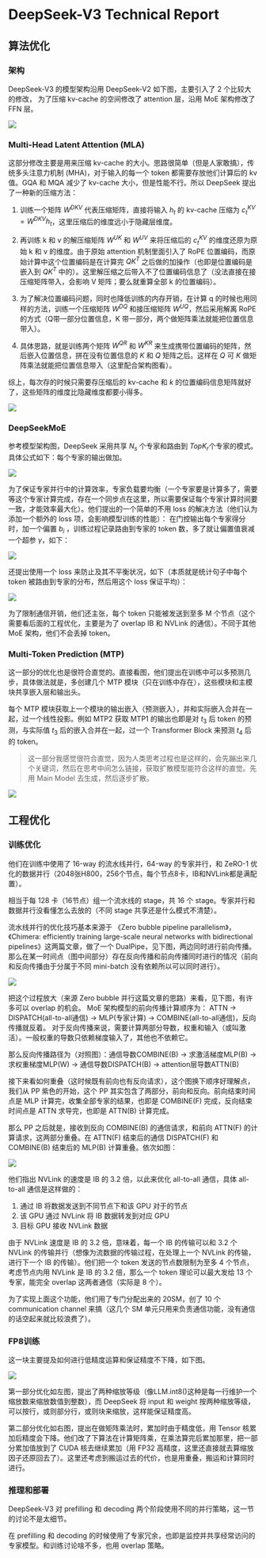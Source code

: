 # DeepSeek-V3 Technical Report

## 算法优化

### 架构

DeepSeek-V3 的模型架构沿用 DeepSeek-V2 如下图，主要引入了 2 个比较大的修改，
为了压缩 kv-cache 的空间修改了 attention 层，沿用 MoE 架构修改了 FFN 层。

<div style={{ textAlign: 'center' }}>
  <img src="https://yezhem.oss-cn-chengdu.aliyuncs.com/blog_img/20250105193355.png" style={{ width: '50%' }}/>
</div>

### Multi-Head Latent Attention (MLA)

这部分修改主要是用来压缩 kv-cache 的大小。思路很简单（但是人家敢搞），传统多头注意力机制 (MHA)，对于输入的每一个 token 都需要存放他们计算后的 kv 值。GQA 和 MQA 减少了 kv-cache 大小，但是性能不行。所以 DeepSeek 提出了一种新的压缩方法：

1. 训练一个矩阵 $W^{DKV}$ 代表压缩矩阵，直接将输入 $h_t$ 的 kv-cache 压缩为 $c_t^{KV}=W^{DKV}h_t$，这里压缩后的维度远小于隐藏层维度。

2. 再训练 k 和 v 的解压缩矩阵 $W^{UK}$ 和 $W^{UV}$ 来将压缩后的 $c_t^{KV}$ 的维度还原为原始 k 和 v 的维度。由于原始 attention 机制里面引入了 RoPE 位置编码，而原始计算中这个位置编码是在计算完 $QK^T$ 之后做的加操作（也即是位置编码是嵌入到 $QK^T$ 中的）。这里解压缩之后带入不了位置编码信息了（没法直接在接压缩矩阵带入，会影响 V 矩阵；要么就重算全部 k 的位置编码）。

3. 为了解决位置编码问题，同时也降低训练的内存开销，在计算 q 的时候也用同样的方法，训练一个压缩矩阵 $W^{DQ}$ 和接压缩矩阵 $W^{UQ}$，然后采用解离 RoPE 的方式（Q带一部分位置信息，K 带一部分，两个做矩阵乘法就能把位置信息带入）。

4. 具体思路，就是训练两个矩阵 $W^{QR}$ 和 $W^{KR}$ 来生成携带位置编码的矩阵，然后嵌入位置信息，拼在没有位置信息的 $K$ 和 $Q$ 矩阵之后。这样在 $Q$ 可 $K$ 做矩阵乘法就能把位置信息带入（这里配合架构图看）。

综上，每次存的时候只需要存压缩后的 kv-cache 和 $k$ 的位置编码信息矩阵就好了，这些矩阵的维度比隐藏维度都要小得多。

<div style={{ textAlign: 'center' }}>
  <img src="https://yezhem.oss-cn-chengdu.aliyuncs.com/blog_img/20250105193721.png" style={{ width: '80%' }}/>
</div>

### DeepSeekMoE

参考模型架构图，DeepSeek 采用共享 $N_s$ 个专家和路由到 $TopK_r$个专家的模式。
具体公式如下：每个专家的输出做加。

<div style={{ textAlign: 'center' }}>
  <img src="https://yezhem.oss-cn-chengdu.aliyuncs.com/blog_img/20250105200442.png" style={{ width: '30%' }}/>
</div>

为了保证专家并行中的计算效率，专家负载要均衡（一个专家要是计算多了，需要等这个专家计算完成，存在一个同步点在这里，所以需要保证每个专家计算时间要一致，才能效率最大化）。他们提出的一个简单的不用 loss 的解决方法（他们认为添加一个额外的 loss 项，会影响模型训练的性能）：
在门控输出每个专家得分时，加一个偏置 $b_i$ ，训练过程记录路由到专家的 token 数，多了就让偏置值衰减一个超参 $\gamma$，如下：

<div style={{ textAlign: 'center' }}>
  <img src="https://yezhem.oss-cn-chengdu.aliyuncs.com/blog_img/20250105201204.png" style={{ width: '30%' }}/>
</div>

还提出使用一个 loss 来防止及其不平衡状况，如下（本质就是统计句子中每个 token 被路由到专家的分布，然后用这个 loss 保证平均）：

<div style={{ textAlign: 'center' }}>
  <img src="https://yezhem.oss-cn-chengdu.aliyuncs.com/blog_img/20250105201345.png" style={{ width: '30%' }}/>
</div>

为了限制通信开销，他们还主张，每个 token 只能被发送到至多 M 个节点（这个需要看后面的工程优化，主要是为了 overlap IB 和 NVLink 的通信）。不同于其他 MoE 架构，他们不会丢掉 token。

### Multi-Token Prediction (MTP)

这一部分的优化也是很符合直觉的。直接看图，他们提出在训练中可以多预测几步，具体做法就是，多创建几个 MTP 模块（只在训练中存在），这些模块和主模块共享嵌入层和输出头。

每个 MTP 模块获取上一个模块的输出嵌入（预测嵌入），并和实际嵌入合并在一起，过一个线性投影。例如 MTP2 获取 MTP1 的输出也即是对 $t_3$ 后 token 的预测，与实际值 $t_3$ 后的嵌入合并在一起，过一个 Transformer Block 来预测 $t_4$ 后的 token。

> 这一部分我感觉很符合直觉，因为人类思考过程也是这样的，会先蹦出来几个关键词，然后在思考中间怎么链接，获取扩散模型能符合这样的直觉。先用 Main Model 去生成，然后逐步扩散。

<div style={{ textAlign: 'center' }}>
  <img src="https://yezhem.oss-cn-chengdu.aliyuncs.com/blog_img/20250105202116.png" style={{ width: '80%' }}/>
</div>


## 工程优化

### 训练优化

他们在训练中使用了 16-way 的流水线并行，64-way 的专家并行，和 ZeRO-1 优化的数据并行（2048张H800，256个节点，每个节点8卡，IB和NVLink都是满配置）。

相当于每 128 卡（16节点）组一个流水线的 stage，共 16 个 stage。专家并行和数据并行没看懂怎么去放的（不同 stage 共享还是什么模式不清楚）。

流水线并行的优化技巧基本来源于 《Zero bubble pipeline parallelism》，《Chimera: efficiently training large-scale neural networks with bidirectional pipelines》这两篇文章，做了一个 DualPipe，见下图，两边同时进行前向传播。
那么在某一时间点（图中间部分）存在反向传播和前向传播同时进行的情况（前向和反向传播由于分属于不同 mini-batch 没有依赖所以可以同时进行）。

<div style={{ textAlign: 'center' }}>
  <img src="https://yezhem.oss-cn-chengdu.aliyuncs.com/blog_img/20250105205050.png" style={{ width: '100%' }}/>
</div>

把这个过程放大（来源 Zero bubble 并行这篇文章的思路）来看，见下图，有许多可以 overlap 的机会。
MoE 架构模型的前向传播计算顺序为： ATTN -> DISPATCH(all-to-all通信) -> MLP(专家计算) -> COMBINE(all-to-all通信)，反向传播就反着。
对于反向传播来说，需要计算两部分导数，权重和输入（或叫激活）。一般权重的导数只依赖梯度输入了，其他也不依赖它。

那么反向传播路径为（对照图）：通信导数COMBINE(B) -> 求激活梯度MLP(B) -> 求权重梯度MLP(W) -> 通信导数DISPATCH(B) -> attention层导数ATTN(B)

接下来看如何重叠（这时候既有前向也有反向请求），这个图换下顺序好理解点，我们从 PP 紫色的开始，这个 PP 其实包含了两部分，前向和反向。前向结束时间点是 MLP 计算完，收集全部专家的结果，也即是 COMBINE(F) 完成，反向结束时间点是 ATTN 求导完，也即是 ATTN(B) 计算完成。

那么 PP 之后就是，接收到反向 COMBINE(B) 的通信请求，和前向 ATTN(F) 的计算请求，这两部分重叠。在 ATTN(F) 结束后的通信 DISPATCH(F) 和 COMBINE(B) 结束后的 MLP(B) 计算重叠。依次如图：


<div style={{ textAlign: 'center' }}>
  <img src="https://yezhem.oss-cn-chengdu.aliyuncs.com/blog_img/20250105205347.png" style={{ width: '100%' }}/>
</div>

他们指出 NVLink 的速度是 IB 的 3.2 倍，以此来优化 all-to-all 通信，具体 all-to-all 通信是这样做的：
1. 通过 IB 将数据发送到不同节点下和该 GPU 对于的节点
2. 该 GPU 通过 NVLink 将 IB 数据转发到对应 GPU
3. 目标 GPU 接收 NVLink 数据

由于 NVLink 速度是 IB 的 3.2 倍，意味着，每一个 IB 的传输可以和 3.2 个 NVLink 的传输并行（想像为流数据的传输过程，在处理上一个 NVLink 的传输，进行下一个 IB 的传输）。他们把一个 token 发送的节点数限制为至多 4 个节点，考虑节点内用 NVLink 是 IB 的 3.2 倍，那么一个 token 理论可以最大发给 13 个专家，能完全 overlap 这两者通信（实际是 8 个）。

为了实现上面这个功能，他们用了专门分配出来的 20SM，创了 10 个 communication channel 来搞（这几个 SM 单元只用来负责通信功能，没有通信的话空起来就比较浪费了）。

### FP8训练

这一块主要提及如何进行低精度运算和保证精度不下降，如下图。

<div style={{ textAlign: 'center' }}>
  <img src="https://yezhem.oss-cn-chengdu.aliyuncs.com/blog_img/20250105212627.png" style={{ width: '90%' }}/>
</div>

第一部分优化如左图，提出了两种缩放等级（像LLM.int8()这种是每一行维护一个缩放数来缩放数值到整数），而 DeepSeek 将 input 和 weight 按两种缩放等级，可以按行，或则部分行，或则块来缩放，这样能保证精度高。

第二部分优化如右图，提出在做矩阵乘法时，累加时由于精度低，用 Tensor 核累加后精度会下降。他们改了下算法在计算矩阵乘，在乘法算完后累加那里，把一部分累加值放到了 CUDA 核去继续累加（用 FP32 高精度，这里还直接就去算缩放因子还原回去了）。这里还考虑到搬运过去的代价，也是用重叠，搬运和计算同时进行。

### 推理和部署

DeepSeek-V3 对 prefilling 和 decoding 两个阶段使用不同的并行策略，这一节的讨论不是太细节。

在 prefilling 和 decoding 的时候使用了专家冗余，也即是监控并共享经常访问的专家模型。和训练讨论啥不多，也用 overlap 策略。
